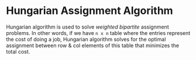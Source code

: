 # Hungarian Assignment Algorithm
Hungarian algorithm is used to solve *weighted bipartite* assignment problems. In other words, if we have `n x n` table where the entries represent the cost of doing a job, Hungarian algorithm solves for the optimal assignment between row & col elements of this table that minimizes the total cost.


